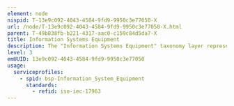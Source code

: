 ```yaml
---
element: node
nispid: T-13e9c092-4043-4584-9fd9-9950c3e77050-X
url: /node/T-13e9c092-4043-4584-9fd9-9950c3e77050-X.html
parent: T-49b838fb-b221-4317-aac0-c159c84d5da7-X
title: Information Systems Equipment
description: The "Information Systems Equipment" taxonomy layer represents the collection of equipment that is involved in hosting software for the provision of [[Community Of Interest (COI) Services]] and [[Core Services]], as well as the handling of operational data of the enterprise. Examples of Information Systems (IS) Equipment include database servers, file servers, application servers, back-up solutions and various others. Typical IS equipment are servers and central processing units (mainframes) and all related features and peripheral units, including processor storage, console devices, channel devices, etc.
level: 3
emUUID: 13e9c092-4043-4584-9fd9-9950c3e77050
usage:
  serviceprofiles:
    - spid: bsp-Information_System_Equipment
      standards:
        - refid: iso-iec-17963
---
```

